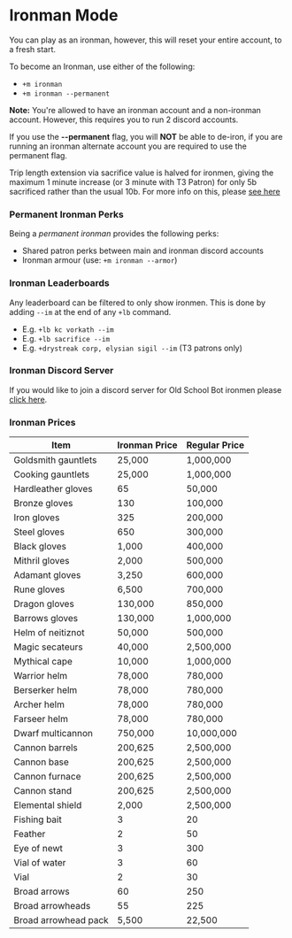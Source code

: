 # Ironman Mode

You can play as an ironman, however, this will reset your entire account, to a fresh start.

To become an Ironman, use either of the following:

* `+m ironman`
* `+m ironman --permanent`

**Note:** You're allowed to have an ironman account and a non-ironman account. However, this requires you to run 2 discord accounts.

If you use the **--permanent** flag, you will **NOT** be able to de-iron, if you are running an ironman alternate account you are required to use the permanent flag.

Trip length extension via sacrifice value is halved for ironmen, giving the maximum 1 minute increase (or 3 minute with T3 Patron) for only 5b sacrificed rather than the usual 10b. For more info on this, please [see here](https://wiki.oldschool.gg/#minion-icons)

### Permanent Ironman Perks

Being a _permanent ironman_ provides the following perks:

* Shared patron perks between main and ironman discord accounts
* Ironman armour (use: `+m ironman --armor`)

### Ironman Leaderboards

Any leaderboard can be filtered to only show ironmen. This is done by adding `--im` at the end of any `+lb` command.

* E.g. `+lb kc vorkath --im`
* E.g. `+lb sacrifice --im`
* E.g. `+drystreak corp, elysian sigil --im` (T3 patrons only)

### Ironman Discord Server

If you would like to join a discord server for Old School Bot ironmen please [click here](https://discord.gg/gGmd9znG3Y).



### Ironman Prices

| Item                 | Ironman Price | Regular Price |
| -------------------- | ------------- | ------------- |
| Goldsmith gauntlets  | 25,000        | 1,000,000     |
| Cooking gauntlets    | 25,000        | 1,000,000     |
| Hardleather gloves   | 65            | 50,000        |
| Bronze gloves        | 130           | 100,000       |
| Iron gloves          | 325           | 200,000       |
| Steel gloves         | 650           | 300,000       |
| Black gloves         | 1,000         | 400,000       |
| Mithril gloves       | 2,000         | 500,000       |
| Adamant gloves       | 3,250         | 600,000       |
| Rune gloves          | 6,500         | 700,000       |
| Dragon gloves        | 130,000       | 850,000       |
| Barrows gloves       | 130,000       | 1,000,000     |
| Helm of neitiznot    | 50,000        | 500,000       |
| Magic secateurs      | 40,000        | 2,500,000     |
| Mythical cape        | 10,000        | 1,000,000     |
| Warrior helm         | 78,000        | 780,000       |
| Berserker helm       | 78,000        | 780,000       |
| Archer helm          | 78,000        | 780,000       |
| Farseer helm         | 78,000        | 780,000       |
| Dwarf multicannon    | 750,000       | 10,000,000    |
| Cannon barrels       | 200,625       | 2,500,000     |
| Cannon base          | 200,625       | 2,500,000     |
| Cannon furnace       | 200,625       | 2,500,000     |
| Cannon stand         | 200,625       | 2,500,000     |
| Elemental shield     | 2,000         | 2,500,000     |
| Fishing bait         | 3             | 20            |
| Feather              | 2             | 50            |
| Eye of newt          | 3             | 300           |
| Vial of water        | 3             | 60            |
| Vial                 | 2             | 30            |
| Broad arrows         | 60            | 250           |
| Broad arrowheads     | 55            | 225           |
| Broad arrowhead pack | 5,500         | 22,500        |

